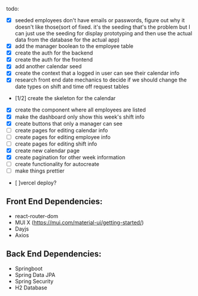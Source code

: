 todo:
- [x] seeded employees don't have emails or passwords, figure out why it doesn't like those(sort of fixed. it's the seeding that's the problem but I can just use the seeding for display prototyping and then use the actual data from the database for the actual app)
- [x] add the manager boolean to the employee table
- [x] create the auth for the backend
- [x] create the auth for the frontend
- [x] add another calendar seed
- [x] create the context that a logged in user can see their calendar info
- [x] research front end date mechanics to decide if we should change the date types on shift and time off request tables
- [1/2] create the skeleton for the calendar
- [x] create the component where all employees are listed
- [x] make the dashboard only show this week's shift info
- [x] create buttons that only a manager can see
- [ ] create pages for editing calendar info
- [ ] create pages for editing employee info
- [ ] create pages for editing shift info
- [x] create new calendar page
- [x] create pagination for other week information
- [ ] create functionality for autocreate
- [ ] make things prettier
- [ ]vercel deploy?

## Front End Dependencies:
- react-router-dom
- MUI X (https://mui.com/material-ui/getting-started/)
- Dayjs
- Axios

## Back End Dependencies:
- Springboot
- Spring Data JPA
- Spring Security
- H2 Database